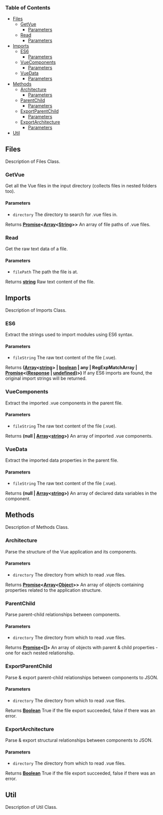 <!-- Generated by documentation.js. Update this documentation by updating the source code. -->

### Table of Contents

-   [Files][1]
    -   [GetVue][2]
        -   [Parameters][3]
    -   [Read][4]
        -   [Parameters][5]
-   [Imports][6]
    -   [ES6][7]
        -   [Parameters][8]
    -   [VueComponents][9]
        -   [Parameters][10]
    -   [VueData][11]
        -   [Parameters][12]
-   [Methods][13]
    -   [Architecture][14]
        -   [Parameters][15]
    -   [ParentChild][16]
        -   [Parameters][17]
    -   [ExportParentChild][18]
        -   [Parameters][19]
    -   [ExportArchitecture][20]
        -   [Parameters][21]
-   [Util][22]

## Files

Description of Files Class.

### GetVue

Get all the Vue files in the input directory (collects files in nested folders too).

#### Parameters

-   `directory`  The directory to search for .vue files in.

Returns **[Promise][23]&lt;[Array][24]&lt;[String][25]>>** An array of file paths of .vue files.

### Read

Get the raw text data of a file.

#### Parameters

-   `filePath`  The path the file is at.

Returns **[string][25]** Raw text content of the file.

## Imports

Description of Imports Class.

### ES6

Extract the strings used to import modules using ES6 syntax.

#### Parameters

-   `fileString`  The raw text content of the file (.vue).

Returns **([Array][24]&lt;[string][25]> | [boolean][26] | any | RegExpMatchArray | [Promise][23]&lt;([Response][27] \| [undefined][28])>)** If any ES6 imports are found,
the original import strings will be returned.

### VueComponents

Extract the imported .vue components in the parent file.

#### Parameters

-   `fileString`  The raw text content of the file (.vue).

Returns **(null | [Array][24]&lt;[string][25]>)** An array of imported .vue components.

### VueData

Extract the imported data properties in the parent file.

#### Parameters

-   `fileString`  The raw text content of the file (.vue).

Returns **(null | [Array][24]&lt;[string][25]>)** An array of declared data variables in the component.

## Methods

Description of Methods Class.

### Architecture

Parse the structure of the Vue application and its components.

#### Parameters

-   `directory`  The directory from which to read .vue files.

Returns **[Promise][23]&lt;[Array][24]&lt;[Object][29]>>** An array of objects containing properties related to the application structure.

### ParentChild

Parse parent-child relationships between components.

#### Parameters

-   `directory`  The directory from which to read .vue files.

Returns **[Promise][23]&lt;\[]>** An array of objects with parent & child properties - one for each nested relationship.

### ExportParentChild

Parse & export parent-child relationships between components to JSON.

#### Parameters

-   `directory`  The directory from which to read .vue files.

Returns **[Boolean][26]** True if the file export succeeded, false if there was an error.

### ExportArchitecture

Parse & export structural relationships between components to JSON.

#### Parameters

-   `directory`  The directory from which to read .vue files.

Returns **[Boolean][26]** True if the file export succeeded, false if there was an error.

## Util

Description of Util Class.

[1]: #files

[2]: #getvue

[3]: #parameters

[4]: #read

[5]: #parameters-1

[6]: #imports

[7]: #es6

[8]: #parameters-2

[9]: #vuecomponents

[10]: #parameters-3

[11]: #vuedata

[12]: #parameters-4

[13]: #methods

[14]: #architecture

[15]: #parameters-5

[16]: #parentchild

[17]: #parameters-6

[18]: #exportparentchild

[19]: #parameters-7

[20]: #exportarchitecture

[21]: #parameters-8

[22]: #util

[23]: https://developer.mozilla.org/docs/Web/JavaScript/Reference/Global_Objects/Promise

[24]: https://developer.mozilla.org/docs/Web/JavaScript/Reference/Global_Objects/Array

[25]: https://developer.mozilla.org/docs/Web/JavaScript/Reference/Global_Objects/String

[26]: https://developer.mozilla.org/docs/Web/JavaScript/Reference/Global_Objects/Boolean

[27]: https://developer.mozilla.org/docs/Web/Guide/HTML/HTML5

[28]: https://developer.mozilla.org/docs/Web/JavaScript/Reference/Global_Objects/undefined

[29]: https://developer.mozilla.org/docs/Web/JavaScript/Reference/Global_Objects/Object
